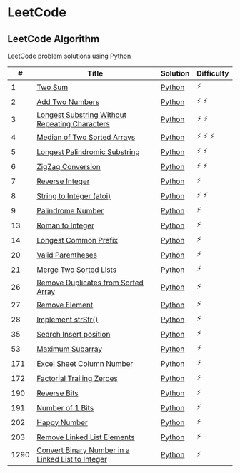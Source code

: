 # LeetCode

## LeetCode Algorithm

LeetCode problem solutions using Python

| #    | Title                                                                                                                                 | Solution                                                           | Difficulty        |
|------|---------------------------------------------------------------------------------------------------------------------------------------|--------------------------------------------------------------------|-------------------|
| 1    | [Two Sum](https://leetcode.com/problems/two-sum/)                                                                                     | [Python](./Algorithms/two_sum.py)                                  | :zap:             |
| 2    | [Add Two Numbers](https://leetcode.com/problems/add-two-numbers/)                                                                     | [Python](./Algorithms/add_two_numbers.py)                          | :zap: :zap:       |
| 3    | [Longest Substring Without Repeating Characters](https://leetcode.com/problems/longest-substring-without-repeating-characters/)       | [Python](./Algorithms/longest_substring_without_repeating_char.py) | :zap: :zap:       |
| 4    | [Median of Two Sorted Arrays](https://leetcode.com/problems/median-of-two-sorted-arrays/)                                             | [Python](./Algorithms/median_of_two_array.py)                      | :zap: :zap: :zap: |
| 5    | [Longest Palindromic Substring](https://leetcode.com/problems/longest-palindromic-substring/)                                         | [Python](./Algorithms/longest_palindrome_substring.py)             | :zap: :zap:       |
| 6    | [ZigZag Conversion](https://leetcode.com/problems/zigzag-conversion/)                                                                 | [Python](./Algorithms/zigzag_conversion.py)                        | :zap: :zap:       |
| 7    | [Reverse Integer](https://leetcode.com/problems/reverse-integer/)                                                                     | [Python](./Algorithms/reverse_integer.py)                          | :zap:             |
| 8    | [String to Integer (atoi)](https://leetcode.com/problems/string-to-integer-atoi/)                                                     | [Python](./Algorithms/string_to_integer.py)                        | :zap: :zap:       |
| 9    | [Palindrome Number](https://leetcode.com/problems/palindrome-number/)                                                                 | [Python](./Algorithms/palindrome_number.py)                        | :zap:             |
| 13   | [Roman to Integer](https://leetcode.com/problems/roman-to-integer/)                                                                   | [Python](./Algorithms/roman_to_integer.py)                         | :zap:             |
| 14   | [Longest Common Prefix](https://leetcode.com/problems/longest-common-prefix/)                                                         | [Python](./Algorithms/longest_common_prefix.py)                    | :zap:             |
| 20   | [Valid Parentheses](https://leetcode.com/problems/valid-parentheses/)                                                                 | [Python](./Algorithms/valid_parentheses.py)                        | :zap:             |
| 21   | [Merge Two Sorted Lists](https://leetcode.com/problems/merge-two-sorted-lists/)                                                       | [Python](./Algorithms/merge_sorted_linked_list.py)                 | :zap:             |
| 26   | [Remove Duplicates from Sorted Array](https://leetcode.com/problems/remove-duplicates-from-sorted-array/)                             | [Python](./Algorithms/remove_duplicate_from_sorted_array.py)       | :zap:             |
| 27   | [Remove Element](https://leetcode.com/problems/remove-element/)                                                                       | [Python](./Algorithms/remove_element.py)                           | :zap:             |
| 28   | [Implement strStr()](https://leetcode.com/problems/implement-strstr)                                                                  | [Python](./Algorithms/implement_str_.py)                           | :zap:             |
| 35   | [Search Insert position](https://leetcode.com/problems/search-insert-position/)                                                       | [Python](./Algorithms/search_insert_position.py)                   | :zap:             |
| 53   | [Maximum Subarray](https://leetcode.com/problems/maximum-subarray/)                                                                   | [Python](./Algorithms/maximum_subarray.py)                         | :zap:             |
| 171  | [Excel Sheet Column Number](https://leetcode.com/problems/excel-sheet-column-number/)                                                 | [Python](./Algorithms//excel_sheet_column_number.py)               | :zap:             |
| 172  | [Factorial Trailing Zeroes](https://leetcode.com/problems/factorial-trailing-zeroes/)                                                 | [Python](./Algorithms//factorial_trailing_zeroes.py)               | :zap:             |
| 190  | [Reverse Bits](https://leetcode.com/problems/reverse-bits/)                                                                           | [Python](./Algorithms//reverse_bits.py)                            | :zap:             |
| 191  | [Number of 1 Bits](https://leetcode.com/problems/number-of-1-bits/)                                                                   | [Python](./Algorithms//number_of_1_bits.py)                        | :zap:             |
| 202  | [Happy Number](https://leetcode.com/problems/happy-number/)                                                                           | [Python](./Algorithms//happy_number.py)                            | :zap:             |
| 203  | [Remove Linked List Elements](https://leetcode.com/problems/remove-linked-list-elements/)                                             | [Python](./Algorithms//remove_linked_list_elements.py)             | :zap:             |
| 1290 | [Convert Binary Number in a Linked List to Integer](https://leetcode.com/problems/convert-binary-number-in-a-linked-list-to-integer/) | [Python](./Algorithms/binary_linked_list_to_integer.py)            | :zap:             |
